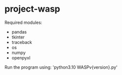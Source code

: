 # project-wasp

Required modules:
- pandas
- tkinter
- traceback
- os
- numpy
- openpyxl

Run the program using: 'python3.10 WASPv{version}.py'
